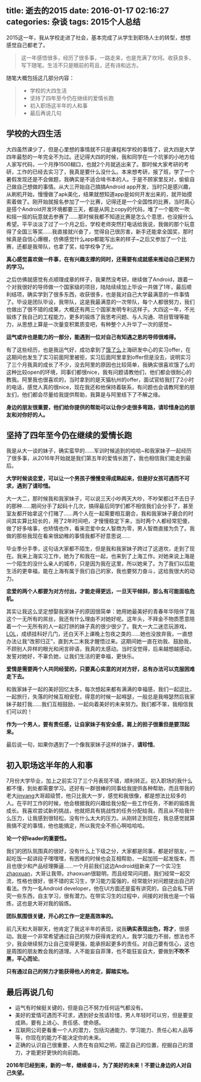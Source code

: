 title: 逝去的2015
date: 2016-01-17 02:16:27
categories: 杂谈
tags: 2015个人总结
---

2015这一年，我从学校走进了社会，基本完成了从学生到职场人士的转型，想想感觉自己都老了。
> 这一年感悟很多，经历了很多事，一路走来，也是充满了坎坷。收获良多，写下随笔。生活不只是眼前的苟且，还有诗和远方。

随笔大概包括这几部分内容：
>* 学校的大四生活
>* 坚持了四年至今仍在继续的爱情长跑
>* 初入职场这半年的人和事
>* 最后再说几句

## 学校的大四生活
大四虽然课少了，但是心里想的事情就不只是课程和学校的事情了，说大四是大学四年最愁的一年完全不为过。还记得大四的时候，我和同学在一个坑爹的小地方给人家写代码，一个月挣1500糊口，也就2个月就逃出来了。那时候大家考研的考研，工作的已经去实习了，我真是要什么没什么。本来想考研，报了班，学了一个暑假发现还是不会做题，我确实是不适合啃书本的人。于是不顾家里反对，偷偷自己做自己想做的事情。从大三开始自己搞搞Android app开发，当时只是感兴趣，从刷机开始，慢慢做了apk美化，结果就想知道app是如何开发出来的，就开始摸索着做了。刚开始就报名参加了一个比赛，记得还是一个全国性的比赛，当时真心是搭个Android开发环境都要三天，都是从网上copy的代码，堆了一个能吹一吹和摇一摇的玩意就去参赛了……那时候我都不知道比赛是怎么个意思，也没报什么希望。平平淡淡了过了一个月之后，学校老师突然打电话给我说，我做的那个玩意得了全国三等奖……我直接就兴奋了，觉得自己很厉害，新手还能拿全国奖，那时候真是自信心爆棚，仿佛感觉什么app都能写出来的样子~之后又参加了一个比赛，还都是我带队，也拿了奖，给学校争了光。

**真心感觉喜欢做一件事，在有兴趣支撑的同时，还需要有成就感来推动自己更努力的学习。**

之后仿佛就感觉有点顺理成章的样子，我果然没考研，继续做了Android，跟着一个对我很好的导师做一个国家级的项目，陆陆续续加上毕设一共做了1年，最后顺利结项，确实学到了很多东西，收获很多，也是我对自己大学最满意的一件事情了。毕设是团队毕设，我带队，这是我最满意的一次带队，每个人都很努力，我们也做出了很不错的成果，大概还有两三个国家发明专利这样子。大四这一年，不光锻炼了我自己的工程能力，更多的锻炼了我思考问题、与人沟通、项目管理等能力，从思想上算是一次量变积累质变吧，有种整个人升华了一次的感觉~

**运气或许也是能力的一部分，能遇到一位对自己有知遇之恩的导师很难得。**

有了这些经历，也是我运气好，成功拿到了[饿了么](https://www.ele.me/home/)上海研发中心的实习offer，在这期间也发生了实习前面阿里被拒，实习后面阿里拿到offer但是没去，说明实习了三个月我真的成长了不少，没去阿里的原因也比较简单，我确实很喜欢饿了么的这种比较open的环境，同事们都很nice，我有问题请教他们，他们都会很耐心的教我。阿里我也很喜欢的，当时拿到的是天猫杭州的offer，面试官给我打了2小时的电话，感觉人真的很nice，现在我还和他保持着联系，有问题也会请教阿里的朋友们，他们都会尽量给我提供帮助，我算是与阿里结下了不解之缘。

**身边的朋友很重要，他们给你提供的帮助可以让你少走很多弯路，请珍惜身边的朋友和对你好的人。**

## 坚持了四年至今仍在继续的爱情长跑
我是从大一谈的妹子，确实蛮早的……军训时候追到的哈哈~和我家妹子一起经历了很多事，从2016年开始就是我们第五年的爱情长跑了，我也相信我们能走到最后。

**大学时候谈恋爱，可以让一个男孩子慢慢变得成熟起来，但是好女孩可遇而不可求，遇到了请珍惜。**

大一大二，那时候我和我家妹子，可以说三天小吵两天大吵，不吵架都过不去日子的那种……期间分手了起码十几次，搞得最后同学们都不相信我们会分手了，甚至室友都开始拿这个打赌了……两个人在一起需要相互磨合，我和我家妹子磨合的时间其实算比较长的，用了2年时间吧，才慢慢稳定下来，当时两个人都经常犯傻，做了好多啥事，也矫情也作，看来恋爱中女人智商为零，男人智商直接为负了。我做的那些我现在看来很幼稚的事情我都不好意思说……

毕业季分手季，这句话大家都不陌生，但是我和我家妹子跨过了这道坎，走到了现在。我来上海实习工作，她为了和我在一起，也来到了上海工作。对她来说上海是一个陌生的没什么亲人的城市，只是因为我在这里，所以她来了。为了我们以后能生活的更幸福，能在上海有属于我们自己的家，我也要努力奋斗，这给我很大的动力。

**恋爱的两个人都要为对方付出，才能走得更远，一旦天平倾斜，那么有可能面临危机。**

其实让我这么坚定想娶我家妹子的原因很简单：她用她最美好的青春年华陪伴了我这个一无所有的屌丝，我还有什么理由不对她好呢。这年头，不拜金不物质愿意陪着一个一无所有的人一起打拼的妹子真的很少很少了。我大一大二迷恋玩游戏，[LOL](http://lol.qq.com/)，成绩挂科好几门，还白天不上课晚上包夜之类的……她也没放弃我，一直想办法让我“改邪归正”，直到大二末我才醒悟过来。这期间她一直在劝我、鼓励我，不顾别人异样的眼光和闲言碎语，我真的太感动。当时没觉得，后来越想越感动，发誓对她好，不辜负她，让我们生活的更幸福，更快乐。

**爱情是需要两个人共同经营的，只要真心实意的对对方好，总有办法可以克服困难走下去。**

和我家妹子一起的美好回忆太多，每次想起来都有满满的幸福感，我们一起逗比，一起旅行，失落的时候互相安慰，得意的时候一起嘚瑟，一般总是我嘚瑟然后我家妹子敲打我……我们互相鼓励，一起向着美好的未来努力。我们都不笨，我相信我们可以的！

**作为一个男人，要有责任感，让自家妹子有安全感，肩上的担子很重但是要顶起来。**

最后说一句，如果你遇到了一个像我家妹子这样的妹子，**请珍惜**。

## 初入职场这半年的人和事
7月份大学毕业，加上之前实习了三个月表现不错，顺利转正。初入职场的我什么都不懂，到处都需要学习。还好有一群很棒的同事给我提供各种帮助，而且带我的老大[jinyang](https://github.com/xujinyang)大哥超级赞，他只比我大一岁，感觉和我很像，都是想法比较多的人。在平时工作的时候，他会根据我的兴趣给我分配一些工作任务，不断的锻炼我成长。我喜欢尝试新的挑战，他就把具有挑战性的任务分配给我，而且从不给我什么压力，让我感到很轻松，没有什么太大的压力。从刚转正到现在，我总感觉就算我搞不定的事情，他也能搞定，所以我完全不担心啊哈哈哈。

**论一个好leader的重要性。**

我们的团队氛围真的很好，没有什么上下级之分，大家都是同事，都是好朋友，一起吃饭一起讲段子嘿嘿嘿，有困难的时候也会互相帮助，一起加班一起发版本，而且也很少和产品经理撕逼……一个月前我们这边Android组新来了一个实习生[zhaoxuan](https://github.com/lizhaoxuan)，大哥让我带。zhaoxuan很聪明，而且经常问问题，我们经常一起交流，性格也很好，很不错的实习生，学习能力蛮强的，经常能针对问题提出自己的看法。作为一名Android developer，他在UI方面还是蛮有讲究的，自己会私下研究一些东西，自主学习，很有潜力。在带实习生的过程中，间接的对我也是一个锻炼，这也是大哥对我的锻炼。

**团队氛围很关键，开心的工作一定是高效率的。**

前几天和大哥聊天，他肯定了我这半年的表现，说我**确实表现出色，将才**，很感动。我是一个非常希望通过自己的努力获得肯定的人，我学习能力不弱，想法也不少，我会继续努力让自己变得更强，能承担起更多的责任。对自己要有信心，这也是周围的朋友教会我的道理。人不能妄自菲薄，也不能狂妄自大，要做到**不吹不黑，平心而论**。

**只有通过自己的努力才能获得他人的肯定，脚踏实地。**

## 最后再说几句
* 运气有时候挺关键的，但是自己不努力任何运气都没有。
* 美好的爱情可遇而不可求，遇到好女孩请珍惜，男人年轻时可以穷，但是要变成熟，要有上进心、责任感、使命感。
* 互联网公司更看重一个人的潜力，包括沟通能力、学习能力、责任心和人品等等，你现在的能力不能决定你的未来。
* 正确的认识自己很重要，人贵在有自知之明，摆正自己的位置，挖掘自己的潜力，才能更好更快的向前跑。

**2016年已经到来，新的一年，继续奋斗，为了美好的未来！不要让身边的人对自己失望。**
